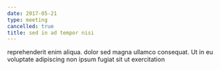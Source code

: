 ```yaml
---
date: 2017-05-21
type: meeting
cancelled: true
title: sed in ad tempor nisi
---
```

reprehenderit enim aliqua. dolor sed magna ullamco consequat. Ut in eu voluptate adipiscing non ipsum fugiat sit ut exercitation